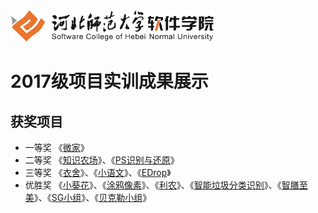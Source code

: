 <img src="./image/logo.png" height="50" />



# 2017级项目实训成果展示 


## 获奖项目

- 一等奖  《[微家](./project/Java与移动智能设备开发/微家)》
- 二等奖  《[知识农场](./project/Java与移动智能设备开发/知识农场)》、《[PS识别与还原](./project/人工智能/PS识别与还原)》
- 三等奖  《[衣舍](./project/HTML5与移动互联网开发/衣舍)》、《[小语文](./project/HTML5与移动互联网开发/小语文)》、《[EDrop](./project/Java与移动智能设备开发/EDrop)》
- 优胜奖 《[小葵花](./project/Java与移动智能设备开发/小葵花)》、《[涂鸦像素](./project/HTML5与移动互联网开发/涂鸦像素)》、《[利农](./project/HTML5与移动互联网开发/利农)》、《[智能垃圾分类识别](./project/人工智能/智能垃圾分类识别)》、《[智膳至美](./project/人工智能/智膳至美)》、《[SG小组](./project/软件测试/SG小组)》、《[贝克勒小组](./project/软件测试/贝克勒小组)》
